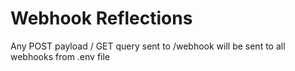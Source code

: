 # Webhook Reflections

Any POST payload / GET query sent to /webhook will be sent to all webhooks from .env file

